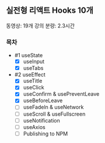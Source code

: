 ## 실전형 리액트 Hooks 10개

동영상: 19개
강의 분량: 2.3시간

### 목차

- #1 useState
  - [x] useInput
  - [x] useTabs
- #2 useEffect
  - [x] useTitle
  - [x] useClick
  - [x] useConfirm & usePreventLeave
  - [x] useBeforeLeave
  - [ ] useFadeln & useNetwork
  - [ ] useScroll & useFullscreen
  - [ ] useNotification
  - [ ] useAxios
  - [ ] Publishing to NPM
